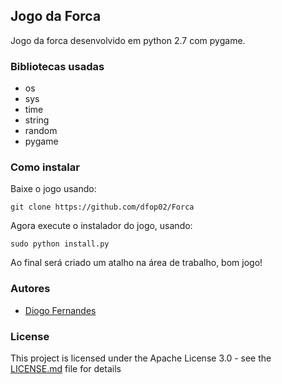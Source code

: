 ## Jogo da Forca

Jogo da forca desenvolvido em python 2.7 com pygame.

### Bibliotecas usadas
* os
* sys
* time
* string
* random
* pygame

### Como instalar

Baixe o jogo usando:
```
git clone https://github.com/dfop02/Forca
```
Agora execute o instalador do jogo, usando:
```
sudo python install.py
```
Ao final será criado um atalho na área de trabalho, bom jogo!

### Autores

* [Diogo Fernandes](https://github.com/dfop02)

### License

This project is licensed under the Apache License 3.0 - see the [LICENSE.md](LICENSE.md) file for details
